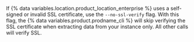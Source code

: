 If {% data variables.location.product_location_enterprise %} uses a self-signed or invalid SSL certificate, use the `--no-ssl-verify` flag. With this flag, the {% data variables.product.prodname_cli %} will skip verifying the SSL certificate when extracting data from your instance only. All other calls will verify SSL. 